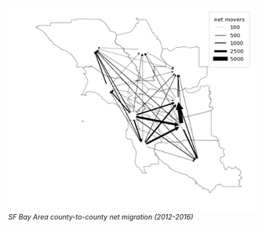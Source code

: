 ![](/images/sfbay_net_migration.png "fast.ai's logo")
*SF Bay Area county-to-county net migration (2012-2016)*
